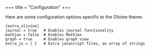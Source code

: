 +++
title = "Configuration"
+++

Here are some configuration options specific to the Olivine theme.

```
[extra.olivine]
journal = true   # Enables journal functionality
mathjax = false  # Enables MathJax
graph = true     # Enables graph view
extra_js = [ ]   # Extra javascript files, an array of strings
```

